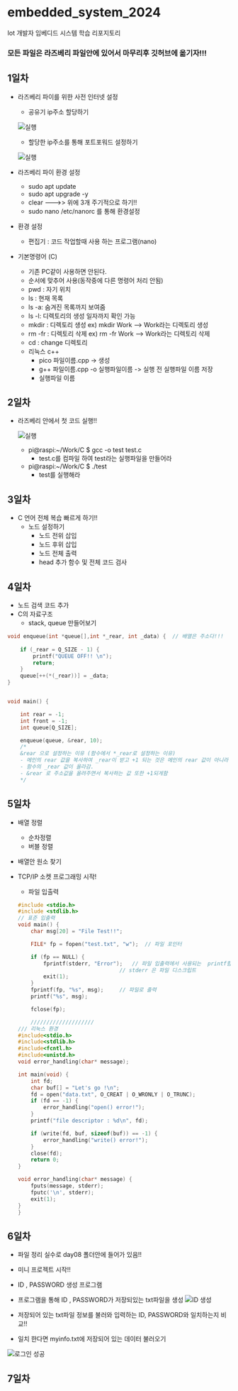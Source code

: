 # embedded_system_2024
Iot 개발자 임베디드 시스템 학습 리포지토리

### 모든 파일은 라즈베리 파일안에 있어서 마무리후 깃허브에 옮기자!!!

## 1일차
- 라즈베리 파이를 위한 사전 인터넷 설정
    - 공유기 ip주소 할당하기

     ![실행](https://raw.githubusercontent.com/JEONGWOO0705/embedded_system_2024/main/image/img003.jpg)

    - 할당한 ip주소를 통해 포트포워드 설정하기

     ![실행](https://raw.githubusercontent.com/JEONGWOO0705/embedded_system_2024/main/image/img002.jpg)


- 라즈베리 파이 환경 설정
    - sudo apt update
    - sudo apt upgrade -y
    - clear --->> 위에 3개 주기적으로 하기!!
    - sudo nano /etc/nanorc 를 통해 환경설정
- 환경 설정 
    - 편집기 : 코드 작업할때 사용 하는 프로그램(nano)
- 기본명령어 (C)
    - 기존 PC같이 사용하면 안된다.
    - 순서에 맞추어 사용(동작중에 다른 명령어 처리 안됨)
    - pwd : 자기 위치
    - ls : 현재 목록
    - ls -a: 숨겨진 목록까지 보여줌
    - ls -l: 디렉토리의 생성 일자까지 확인 가능
    - mkdir : 디렉토리 생성    ex) mkdir Work   --> Work라는 디렉토리 생성
    - rm -fr : 디렉토리 삭제   ex) rm -fr Work  --> Work라는 디렉토리 삭제
    - cd : change 디렉토리
    - 리눅스 c++
        - pico 파일이름.cpp -> 생성
        - g++ 파일이름.cpp -o 실행파일이름 -> 실행 전 실행파일 이름 저장
        - 실행파일 이름


## 2일차
- 라즈베리 안에서 첫 코드 실행!!

  ![실행](https://raw.githubusercontent.com/JEONGWOO0705/embedded_system_2024/main/image/img001.jpg)

    - pi@raspi:~/Work/C $ gcc -o test test.c
        - test.c를 컴파일 하여 test라는 실행파일을 만들어라
    - pi@raspi:~/Work/C $ ./test
        - test를 실행해라

## 3일차
- C 언어 전체 복습 빠르게 하기!!
    - 노드 설정하기
        - 노드 전위 삽입
        - 노드 후위 삽입
        - 노드 전체 출력
        - head 추가 함수 및 전체 코드 검사

## 4일차
- 노드 검색 코드 추가
- C의 자료구조
    - stack, queue 만들어보기

```c
void enqueue(int *queue[],int *_rear, int _data) {	// 배열은 주소다!!!
	
	if (_rear = Q_SIZE - 1) {
		printf("QUEUE OFF!! \n");
		return;
	}
	queue[++(*(_rear))] = _data;
}


void main() {

	int rear = -1;
	int front = -1;
	int queue[Q_SIZE];

	enqueue(queue, &rear, 10);
	/*
	&rear 으로 설정하는 이유 (함수에서 *_rear로 설정하는 이유)
	- 메인의 rear 값을 복사하여 _rear이 받고 +1 되는 것은 메인의 rear 값이 아니라
	- 함수의 _rear 값이 올라감.
	- &rear 로 주소값을 올려주면서 복사하는 값 또한 +1되게함
	*/
```
## 5일차 
- 배열 정렬
    - 순차정렬
    - 버블 정렬
- 배열안 원소 찾기 
- TCP/IP 소켓 프로그래밍 시작!
    - 파일 입출력

    ```c
    #include <stdio.h>
    #include <stdlib.h>
    // 표준 입출력
    void main() {
	    char msg[20] = "File Test!!";

	    FILE* fp = fopen("test.txt", "w");  // 파일 포인터
	
	    if (fp == NULL) {
		    fprintf(stderr, "Error");	// 파일 입출력에서 사용되는  printf함수
									// stderr 은 파일 디스크립트
		    exit(1);
	    }
	    fprintf(fp, "%s", msg);		// 파일로 출력
	    printf("%s", msg);

	    fclose(fp);

        ////////////////////
    /// 리눅스 환경
    #include<stdio.h>
    #include<stdlib.h>
    #include<fcntl.h>
    #include<unistd.h>
    void error_handling(char* message);

    int main(void) {
        int fd;
        char buf[] = "Let's go !\n";
        fd = open("data.txt", O_CREAT | O_WRONLY | O_TRUNC);
        if (fd == -1) {
            error_handling("open() error!");
        }
        printf("file descriptor : %d\n", fd);

        if (write(fd, buf, sizeof(buf)) == -1) {
            error_handling("write() error!");
        }
        close(fd);
        return 0;
    }

    void error_handling(char* message) {
        fputs(message, stderr);
        fputc('\n', stderr);
        exit(1);
    }
    }
    ```
## 6일차 
- 파일 정리 실수로 day08 폴더안에 들어가 있음!!
- 미니 프로젝트 시작!!
- ID , PASSWORD 생성 프로그램
- 프로그램을 통해 ID , PASSWORD가 저장되있는 txt파일을 생성
 ![ID 생성](https://raw.githubusercontent.com/JEONGWOO0705/embedded_system_2024/main/image/img004.jpg)

- 저장되어 있는 txt파일 정보를 불러와 입력하는 ID, PASSWORD와 일치하는지 비교!!
- 일치 한다면 myinfo.txt에 저장되어 있는 데이터 불러오기 

![로그인 성공](https://raw.githubusercontent.com/JEONGWOO0705/embedded_system_2024/main/image/img005.jpg)

## 7일차 
